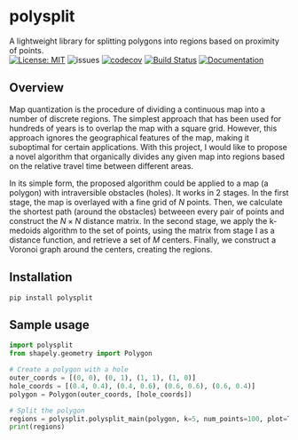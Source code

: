 # polysplit

A lightweight library for splitting polygons into regions based on proximity of points.\
[![License: MIT](https://img.shields.io/badge/License-MIT-blue.svg)](https://opensource.org/licenses/MIT)
![issues](https://img.shields.io/github/issues/r1p71d3/polysplit)
[![codecov](https://codecov.io/gh/r1p71d3/polysplit/branch/main/graph/badge.svg?token=8S2VJLZG7U)](https://codecov.io/gh/r1p71d3/polysplit)
[![Build Status](https://github.com/r1p71d3/polysplit/actions/workflows/build.yml/badge.svg)](https://github.com/r1p71d3/polysplit/actions/workflows/build.yml)
[![Documentation](https://img.shields.io/badge/docs-GitHub%20Pages-blue)](https://r1p71d3.github.io/polysplit/)


## Overview
Map quantization is the procedure of dividing a continuous map into a number of discrete regions. The simplest approach that has been used for hundreds of years is to overlap the map with a square grid. However, this approach ignores the geographical features of the map, making it suboptimal for certain applications. With this project, I would like to propose a novel algorithm that organically divides any given map into regions based on the relative travel time between different areas.

In its simple form, the proposed algorithm could be applied to a map (a polygon) with intraversible obstacles (holes). It works in 2 stages. In the first stage, the map is overlayed with a fine grid of $N$ points. Then, we calculate the shortest path (around the obstacles) betweeen every pair of points and construct the $N \times N$ distance matrix. In the second stage, we apply the k-medoids algorithm to the set of points, using the matrix from stage I as a distance function, and retrieve a set of $M$ centers. Finally, we construct a Voronoi graph around the centers, creating the regions.

## Installation

`pip install polysplit`

## Sample usage

```python
import polysplit
from shapely.geometry import Polygon

# Create a polygon with a hole
outer_coords = [(0, 0), (0, 1), (1, 1), (1, 0)]
hole_coords = [(0.4, 0.4), (0.4, 0.6), (0.6, 0.6), (0.6, 0.4)]
polygon = Polygon(outer_coords, [hole_coords])

# Split the polygon
regions = polysplit.polysplit_main(polygon, k=5, num_points=100, plot=True)
print(regions)
```
